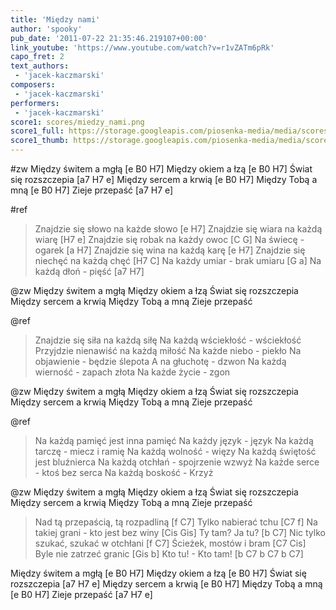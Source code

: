 ```yaml
---
title: 'Między nami'
author: 'spooky'
pub_date: '2011-07-22 21:35:46.219107+00:00'
link_youtube: 'https://www.youtube.com/watch?v=r1vZATm6pRk'
capo_fret: 2
text_authors:
 - 'jacek-kaczmarski'
composers:
 - 'jacek-kaczmarski'
performers:
 - 'jacek-kaczmarski'
score1: scores/miedzy_nami.png
score1_full: https://storage.googleapis.com/piosenka-media/media/scores/miedzy_nami.png
score1_thumb: https://storage.googleapis.com/piosenka-media/media/scores/miedzy_nami.png.180x0_q85_upscale.jpg
---
```


#zw
Między świtem a mgłą [e B0 H7]
Między okiem a łzą [e B0 H7]
Świat się rozszczepia [a7 H7 e]
Między sercem a krwią [e B0 H7]
Między Tobą a mną  [e B0 H7]
Zieje przepaść [a7 H7 e]

#ref
>Znajdzie się słowo na każde słowo [e H7]
>Znajdzie się wiara na każdą wiarę [H7 e]
>Znajdzie się robak na każdy owoc [C G]
>Na świecę - ogarek [a H7]
>Znajdzie się wina na każdą karę [e H7]
>Znajdzie się niechęć na każdą chęć [H7 C]
>Na każdy umiar - brak umiaru [G a]
>Na każdą dłoń - pięść [a7 H7]

@zw
Między świtem a mgłą
Między okiem a łzą
Świat się rozszczepia
Między sercem a krwią
Między Tobą a mną 
Zieje przepaść

@ref
>Znajdzie się siła na każdą siłę
>Na każdą wściekłość - wściekłość
>Przyjdzie nienawiść na każdą miłość
>Na każde niebo - piekło
>Na objawienie - będzie ślepota
>A na głuchotę - dzwon
>Na każdą wierność - zapach złota
>Na każde życie - zgon

@zw
Między świtem a mgłą
Między okiem a łzą
Świat się rozszczepia
Między sercem a krwią
Między Tobą a mną 
Zieje przepaść

@ref
>Na każdą pamięć jest inna pamięć
>Na każdy język - język
>Na każdą tarczę - miecz i ramię
>Na każdą wolność - więzy
>Na każdą świętość jest bluźnierca
>Na każdą otchłań - spojrzenie wzwyż
>Na każde serce - ktoś bez serca
>Na każdą boskość - Krzyż

@zw
Między świtem a mgłą
Między okiem a łzą
Świat się rozszczepia
Między sercem a krwią
Między Tobą a mną 
Zieje przepaść

>Nad tą przepaścią, tą rozpadliną [f C7]
>Tylko nabierać tchu [C7 f]
>Na takiej grani - kto jest bez winy [Cis Gis]
>Ty tam? Ja tu? [b C7]
>Nic tylko szukać, szukać w otchłani [f C7]
>Ścieżek, mostów i bram [C7 Cis]
>Byle nie zatrzeć granic [Gis b]
>Kto tu! - Kto tam! [b C7 b C7 b C7]

Między świtem a mgłą [e B0 H7]
Między okiem a łzą [e B0 H7]
Świat się rozszczepia [a7 H7 e]
Między sercem a krwią [e B0 H7]
Między Tobą a mną  [e B0 H7]
Zieje przepaść [a7 H7 e]